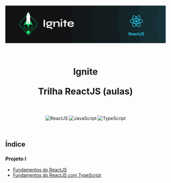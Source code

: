 <p align="center">
  <img src=".github/capa-ignite-reactjs.png" alt="Ignite ReactJS">
</p>

<br>

<h1 align="center">
  Ignite

  <br>

  Trilha ReactJS (aulas)
</h1>

<br>

<p align="center">
  <img src="https://img.shields.io/badge/React-20232A?style=for-the-badge&logo=react&logoColor=61DAFB" alt="ReactJS">
  <img src="https://img.shields.io/badge/JavaScript-323330?style=for-the-badge&logo=javascript&logoColor=F7DF1E" alt="JavaScript">
  <img src="https://img.shields.io/badge/TypeScript-007ACC?style=for-the-badge&logo=typescript&logoColor=white" alt="TypeScript">
</p>

<br>

## Índice

### Projeto I
 - [Fundamentos do ReactJS](01-fundamentos-reactjs/)
 - [Fundamentos do ReactJS com TypeScript](01-fundamentos-reactjs-ts/)
